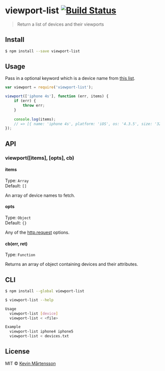 # viewport-list [![Build Status](https://travis-ci.org/kevva/viewport-list.svg?branch=master)](https://travis-ci.org/kevva/viewport-list)

> Return a list of devices and their viewports

## Install

```bash
$ npm install --save viewport-list
```

## Usage

Pass in a optional keyword which is a device name from [this list](http://viewportsizes.com).

```js
var viewport = require('viewport-list');

viewport(['iphone 4s'], function (err, items) {
	if (err) {
		throw err;
	}
	
	console.log(items);
	// => [{ name: 'iphone 4s', platform: 'iOS', os: '4.3.5', size: '320x480', release: '2011-10' }]
});
```

## API

### viewport([items], [opts], cb)

#### items

Type: `Array`  
Default: `[]`

An array of device names to fetch.

#### opts

Type: `Object`  
Default: `{}`

Any of the [http.request](http://nodejs.org/api/http.html#http_http_request_options_callback) options.

#### cb(err, ret)

Type: `Function`

Returns an array of object containing devices and their attributes.

## CLI

```bash
$ npm install --global viewport-list
```

```bash
$ viewport-list --help

Usage
  viewport-list [device]
  viewport-list < <file>

Example
  viewport-list iphone4 iphone5
  viewport-list < devices.txt
```

## License

MIT © [Kevin Mårtensson](https://github.com/kevva)

